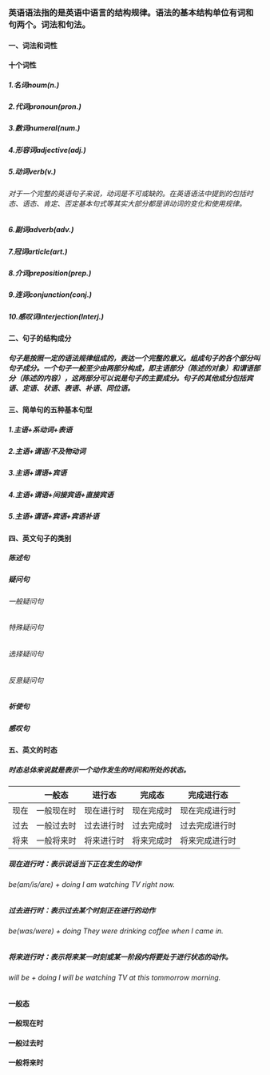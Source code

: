 <!--
 * @Author: DaiLinBo
 * @Date: 2019-11-26 22:23:48
 * @LastEditTime: 2019-12-17 22:55:15
 * @LastEditors: DaiLinBo
 * @Description: This is grammar
 -->
### 英语语法指的是英语中语言的结构规律。语法的基本结构单位有词和句两个。词法和句法。
#### 一、词法和词性
#### 十个词性
##### 1.名词noum(n.)
##### 2.代词pronoun(pron.)
##### 3.数词numeral(num.)
##### 4.形容词adjective(adj.)
##### 5.动词verb(v.)
###### 对于一个完整的英语句子来说，动词是不可或缺的。在英语语法中提到的包括时态、语态、肯定、否定基本句式等其实大部分都是讲动词的变化和使用规律。
##### 6.副词adverb(adv.)
##### 7.冠词article(art.)
##### 8.介词preposition(prep.)
##### 9.连词conjunction(conj.)
##### 10.感叹词interjection(Interj.)

#### 二、句子的结构成分
##### 句子是按照一定的语法规律组成的，表达一个完整的意义。组成句子的各个部分叫句子成分。一个句子一般至少由两部分构成，即主语部分（陈述的对象）和谓语部分（陈述的内容），这两部分可以说是句子的主要成分。句子的其他成分包括宾语、定语、状语、表语、补语、同位语。

#### 三、简单句的五种基本句型
##### 1.主语+系动词+表语
##### 2.主语+谓语/不及物动词
##### 3.主语+谓语+宾语
##### 4.主语+谓语+间接宾语+直接宾语
##### 5.主语+谓语+宾语+宾语补语


#### 四、英文句子的类别
##### 陈述句
##### 疑问句
###### 一般疑问句
###### 特殊疑问句
###### 选择疑问句
###### 反意疑问句
##### 祈使句
##### 感叹句

#### 五、英文的时态
##### 时态总体来说就是表示一个动作发生的时间和所处的状态。

  |        | 一般态     |    进行态  | 完成态   | 完成进行态    |
  | :-:    | :-:       |     :-:   | :-:     | :-:         | 
  |  现在   | 一般现在时 | 现在进行时  |现在完成时 |现在完成进行时 |
  |  过去   |一般过去时  | 过去进行时  |过去完成时 |过去完成进行时 |
  |  将来   |一般将来时  | 将来进行时  |将来完成时 |将来完成进行时 |

##### 现在进行时：表示说话当下正在发生的动作
###### be(am/is/are) + doing    I am watching TV right now.
##### 过去进行时：表示过去某个时刻正在进行的动作
###### be(was/were) + doing     They were drinking coffee when I came in.
##### 将来进行时：表示将来某一时刻或某一阶段内将要处于进行状态的动作。
###### will be + doing        I will be watching TV at this tommorrow morning.

#### 一般态
#### 一般现在时
#### 一般过去时
#### 一般将来时